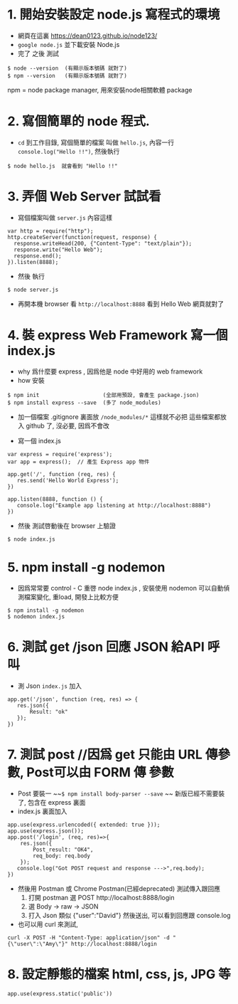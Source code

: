 # 1. 開始安裝設定 node.js 寫程式的環境

- 網頁在這裏 https://dean0123.github.io/node123/ 
- `google node.js` 並下載安裝 Node.js
- 完了 之後 測試  
```
$ node --version  (有顯示版本號碼 就對了)
$ npm --version   (有顯示版本號碼 就對了)
```
  npm = node package manager, 用來安裝node相關軟體 package

# 2. 寫個簡單的 node 程式. 
- `cd` 到工作目錄, 寫個簡單的檔案 叫做 `hello.js`, 內容一行 `console.log("Hello !!")`, 然後執行 
```
$ node hello.js  就會看到 "Hello !!"
```

# 3. 弄個 Web Server 試試看
- 寫個檔案叫做 `server.js` 內容這樣
```
var http = require("http");
http.createServer(function(request, response) {
  response.writeHead(200, {"Content-Type": "text/plain"});
  response.write("Hello Web");
  response.end();
}).listen(8888);
```
- 然後 執行
```
$ node server.js
```
- 再開本機 browser 看 `http://localhost:8888` 看到 Hello Web 網頁就對了

# 4. 裝 express Web Framework 寫一個 index.js
- why 爲什麼要 express , 因爲他是 node 中好用的 web framework
- how 安裝 
``` 
$ npm init                    (全部用預設, 會產生 package.json)
$ npm install express --save  (多了 node_modules)
``` 
- 加一個檔案 .gitignore 裏面放 `/node_modules/*` 這樣就不必把 這些檔案都放入 github 了, 沒必要, 因爲不會改

- 寫一個 index.js  
```
var express = require('express');
var app = express();  // 產生 Express app 物件 
 
app.get('/', function (req, res) {
   res.send('Hello World Express');
})
 
app.listen(8888, function () {
   console.log("Example app listening at http://localhost:8888")
})
```
- 然後 測試啓動後在 browser 上驗證
```
$ node index.js
``` 

# 5. npm install -g nodemon
- 因爲常常要 control - C 重啓 node index.js , 安裝使用 nodemon 可以自動偵測檔案變化, 重load, 開發上比較方便
```
$ npm install -g nodemon
$ nodemon index.js
```


# 6. 測試 get /json  回應 JSON 給API 呼叫
- 測 Json `index.js` 加入
```
app.get('/json', function (req, res) => {
   res.json({
       Result: "ok"
   });
})
```

# 7. 測試 post  //因爲 get 只能由 URL 傳參數, Post可以由 FORM 傳 參數
- Post 要裝一 ~~`$ npm install body-parser --save` ~~ 新版已經不需要裝了, 包含在 express 裏面
- index.js 裏面加入
```
app.use(express.urlencoded({ extended: true }));
app.use(express.json());
app.post('/login', (req, res)=>{   
    res.json({
        Post_result: "OK4",
        req_body: req.body
    });
   console.log("Got POST request and response --->",req.body);   
})
```
- 然後用 Postman 或 Chrome Postman(已經deprecated) 測試傳入跟回應
  1. 打開 postman 選 POST  http://localhost:8888/login
  2. 選 Body -> raw -> JSON
  3. 打入 Json 類似  {"user":"David"} 然後送出, 可以看到回應跟 console.log
- 也可以用 curl 來測試, 
```
curl -X POST -H "Content-Type: application/json" -d "{\"user\":\"Amy\"}" http://localhost:8888/login
```

# 8. 設定靜態的檔案  html, css, js, JPG 等
```
app.use(express.static('public'))
```
